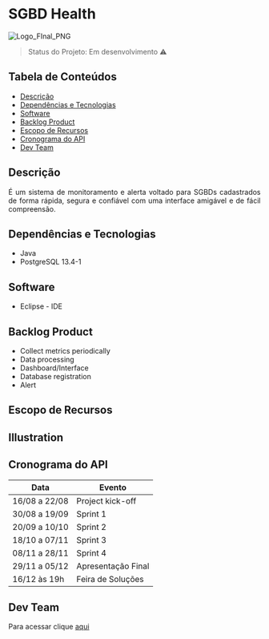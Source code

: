 # SGBD Health

![Logo_FInal_PNG](https://user-images.githubusercontent.com/89356780/132342537-613c29e1-5ee8-481c-b44a-c0ad4d29325d.png)

> Status do Projeto: Em desenvolvimento :warning:

## Tabela de Conteúdos

* [Descrição](#descrição)
* [Dependências e Tecnologias](#dependências-e-tecnologias)
* [Software](#software)
* [Backlog Product](#backlog-product)
* [Escopo de Recursos](#escopo-de-recursos)
* [Cronograma do API](#cronograma-do-api)
* [Dev Team](dev-team)

## Descrição

<p align="justify">É um sistema de monitoramento e alerta voltado para SGBDs cadastrados de forma rápida, segura e confiável com uma interface amigável e de fácil compreensão.

## Dependências e Tecnologias

- Java
- PostgreSQL 13.4-1

## Software 

- Eclipse - IDE

## Backlog Product

- Collect metrics periodically
- Data processing
- Dashboard/Interface
- Database registration
- Alert 

## Escopo de Recursos

## Illustration 
 
## Cronograma do API
 
| Data | Evento |
| -------| --------- |
| 16/08 a 22/08 | Project kick-off |
| 30/08 a 19/09 | Sprint 1 |
| 20/09 a 10/10 | Sprint 2 |
| 18/10 a 07/11 | Sprint 3 |
| 08/11 a 28/11 | Sprint 4 |
| 29/11 a 05/12 | Apresentação Final |
| 16/12 às 19h | Feira de Soluções |

## Dev Team

Para acessar clique [aqui](https://github.com/DolphinDatabase/Database-Scan/wiki/DEV_TEAM) 




